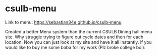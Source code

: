 # csulb-menu
Link to menu: https://sebastian34e.github.io/csulb-menu

Created a better Menu system than the current CSULB Dining hall menu site. 
Why struggle trying to figure out cycle dates and then for each location. Now you can just look at my site and have it all instantly. 
If you would like to buy me some boba for my work (Plz broke college boi): <link>

